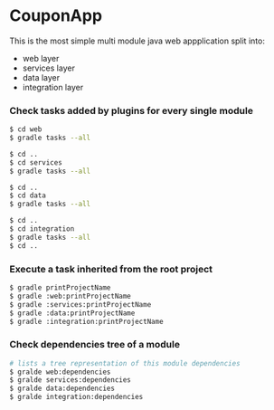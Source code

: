 # CouponApp

This is the most simple multi module java web appplication split into:

* web layer
* services layer
* data layer
* integration layer

### Check tasks added by plugins for every single module

```bash
$ cd web
$ gradle tasks --all

$ cd ..
$ cd services
$ gradle tasks --all

$ cd ..
$ cd data
$ gradle tasks --all

$ cd ..
$ cd integration
$ gradle tasks --all
$ cd ..

```

### Execute a task inherited from the root project

```bash
$ gradle printProjectName
$ gradle :web:printProjectName
$ gradle :services:printProjectName
$ gradle :data:printProjectName
$ gradle :integration:printProjectName
```

### Check dependencies tree of a module

```bash
# lists a tree representation of this module dependencies
$ gralde web:dependencies
$ gralde services:dependencies
$ gralde data:dependencies
$ gralde integration:dependencies
```